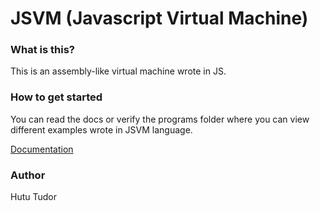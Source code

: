 # JSVM (Javascript Virtual Machine)

### What is this?

This is an assembly-like virtual machine wrote in JS.

### How to get started

You can read the docs or verify the programs folder where you can view different examples wrote in JSVM language.

[Documentation](docs.md)

### Author

Hutu Tudor
